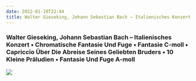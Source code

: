 ```yaml
---
date: 2022-01-10T22:44
title: Walter Gieseking, Johann Sebastian Bach – Italienisches Konzert • Chromatische Fantasie Und Fuge • Fantasie C-moll • Capriccio Über Die Abreise Seines Geliebten Bruders • 10 Kleine Präludien • Fantasie Und Fuge A-moll
---
```

### Walter Gieseking, Johann Sebastian Bach – Italienisches Konzert • Chromatische Fantasie Und Fuge • Fantasie C-moll • Capriccio Über Die Abreise Seines Geliebten Bruders • 10 Kleine Präludien • Fantasie Und Fuge A-moll
[![](https://img.discogs.com/RGjDu_osXhi39itnYsAEvYKRA9M=/fit-in/600x584/filters:strip_icc():format(jpeg):mode_rgb():quality(90)/discogs-images/R-10899432-1627114209-9016.jpeg.jpg)][1] 

[1]: https://www.discogs.com/release/10899432

